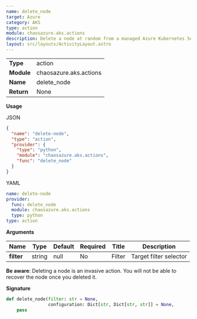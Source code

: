```yaml
---
name: delete_node
target: Azure
category: AKS
type: action
module: chaosazure.aks.actions
description: Delete a node at random from a managed Azure Kubernetes Service
layout: src/layouts/ActivityLayout.astro
---
```


|            |                        |
| ---------- | ---------------------- |
| **Type**   | action                 |
| **Module** | chaosazure.aks.actions |
| **Name**   | delete_node            |
| **Return** | None                   |

**Usage**

JSON

```json
{
  "name": "delete-node",
  "type": "action",
  "provider": {
    "type": "python",
    "module": "chaosazure.aks.actions",
    "func": "delete_node"
  }
}
```

YAML

```yaml
name: delete-node
provider:
  func: delete_node
  module: chaosazure.aks.actions
  type: python
type: action
```

**Arguments**

| Name       | Type   | Default | Required | Title  | Description            |
| ---------- | ------ | ------- | -------- | ------ | ---------------------- |
| **filter** | string | null    | No       | Filter | Target filter selector |

**Be aware**: Deleting a node is an invasive action. You will not be able
to recover the node once you deleted it.

**Signature**

```python
def delete_node(filter: str = None,
                configuration: Dict[str, Dict[str, str]] = None,                secrets: Dict[str, Dict[str, str]] = None):
    pass
```
